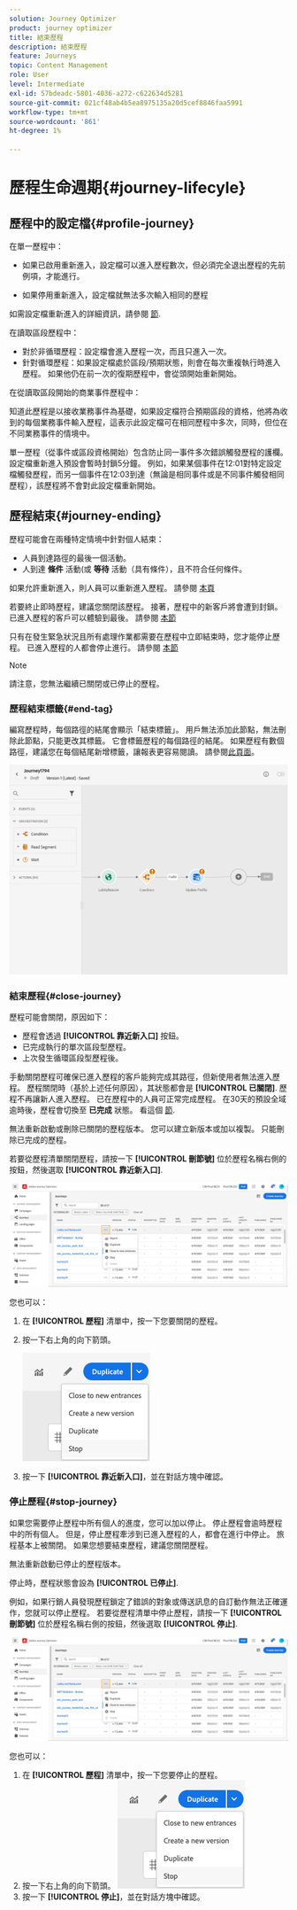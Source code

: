 ```yaml
---
solution: Journey Optimizer
product: journey optimizer
title: 結束歷程
description: 結束歷程
feature: Journeys
topic: Content Management
role: User
level: Intermediate
exl-id: 57bdeadc-5801-4036-a272-c622634d5281
source-git-commit: 021cf48ab4b5ea8975135a20d5cef8846faa5991
workflow-type: tm+mt
source-wordcount: '861'
ht-degree: 1%

---
```


# 歷程生命週期{#journey-lifecyle}

## 歷程中的設定檔{#profile-journey}

在單一歷程中：

* 如果已啟用重新進入，設定檔可以進入歷程數次，但必須完全退出歷程的先前例項，才能進行。

* 如果停用重新進入，設定檔就無法多次輸入相同的歷程

如需設定檔重新進入的詳細資訊，請參閱 [節](../building-journeys/journey-gs.md#change-properties).

在讀取區段歷程中：

* 對於非循環歷程：設定檔會進入歷程一次，而且只進入一次。
* 針對循環歷程：如果設定檔處於區段/預期狀態，則會在每次重複執行時進入歷程。 如果他仍在前一次的復期歷程中，會從頭開始重新開始。

在從讀取區段開始的商業事件歷程中：

知道此歷程是以接收業務事件為基礎，如果設定檔符合預期區段的資格，他將為收到的每個業務事件輸入歷程，這表示此設定檔可在相同歷程中多次，同時，但位在不同業務事件的情境中。

單一歷程（從事件或區段資格開始）包含防止同一事件多次錯誤觸發歷程的護欄。 設定檔重新進入預設會暫時封鎖5分鐘。 例如，如果某個事件在12:01對特定設定檔觸發歷程，而另一個事件在12:03到達（無論是相同事件或是不同事件觸發相同歷程），該歷程將不會對此設定檔重新開始。


## 歷程結束{#journey-ending}

歷程可能會在兩種特定情境中針對個人結束：

* 人員到達路徑的最後一個活動。
* 人到達 **條件** 活動(或 **等待** 活動（具有條件），且不符合任何條件。

如果允許重新進入，則人員可以重新進入歷程。 請參閱 [本頁](../building-journeys/journey-gs.md#change-properties)

若要終止即時歷程，建議您關閉該歷程。 接著，歷程中的新客戶將會遭到封鎖。 已進入歷程的客戶可以體驗到最後。 請參閱 [本節](../building-journeys/journey-end.md#close-journey)

只有在發生緊急狀況且所有處理作業都需要在歷程中立即結束時，您才能停止歷程。 已進入歷程的人都會停止進行。 請參閱 [本節](../building-journeys/journey-end.md#stop-journey)

>[!NOTE]
>
>請注意，您無法繼續已關閉或已停止的歷程。

### 歷程結束標籤{#end-tag}

編寫歷程時，每個路徑的結尾會顯示「結束標籤」。 用戶無法添加此節點，無法刪除此節點，只能更改其標籤。 它會標籤歷程的每個路徑的結尾。 如果歷程有數個路徑，建議您在每個結尾新增標籤，讓報表更容易閱讀。 請參閱[此頁面](../reports/live-report.md)。

![](assets/journey-end.png)

<!--

### End activity{#journey-end-activity}

The **[!UICONTROL End]** activity allows you to mark the end of each path of the journey. It is not mandatory but recommended for visual clarity. See [this page](../building-journeys/end-activity.md)

![](assets/journey54.png)

-->

### 結束歷程{#close-journey}

歷程可能會關閉，原因如下：

* 歷程會透過 **[!UICONTROL 靠近新入口]** 按鈕。
* 已完成執行的單次區段型歷程。
* 上次發生循環區段型歷程後。

手動關閉歷程可確保已進入歷程的客戶能夠完成其路徑，但新使用者無法進入歷程。 歷程關閉時（基於上述任何原因），其狀態都會是 **[!UICONTROL 已關閉]**. 歷程不再讓新人進入歷程。 已在歷程中的人員可正常完成歷程。 在30天的預設全域逾時後，歷程會切換至 **已完成** 狀態。 看這個 [節](../building-journeys/journey-gs.md#global_timeout).

無法重新啟動或刪除已關閉的歷程版本。 您可以建立新版本或加以複製。 只能刪除已完成的歷程。

若要從歷程清單關閉歷程，請按一下 **[!UICONTROL 刪節號]** 位於歷程名稱右側的按鈕，然後選取 **[!UICONTROL 靠近新入口]**.

![](assets/journey-finish-quick-action.png)

您也可以：

1. 在 **[!UICONTROL 歷程]** 清單中，按一下您要關閉的歷程。
1. 按一下右上角的向下箭頭。

   ![](assets/finish_drop_down_list.png)

1. 按一下 **[!UICONTROL 靠近新入口]**，並在對話方塊中確認。

### 停止歷程{#stop-journey}

如果您需要停止歷程中所有個人的進度，您可以加以停止。 停止歷程會逾時歷程中的所有個人。 但是，停止歷程牽涉到已進入歷程的人，都會在進行中停止。 旅程基本上被關閉。 如果您想要結束歷程，建議您關閉歷程。

無法重新啟動已停止的歷程版本。

停止時，歷程狀態會設為 **[!UICONTROL 已停止]**.

例如，如果行銷人員發現歷程鎖定了錯誤的對象或傳送訊息的自訂動作無法正確運作，您就可以停止歷程。 若要從歷程清單中停止歷程，請按一下 **[!UICONTROL 刪節號]** 位於歷程名稱右側的按鈕，然後選取 **[!UICONTROL 停止]**.

![](assets/journey-finish-quick-action.png)

您也可以：

1. 在 **[!UICONTROL 歷程]** 清單中，按一下您要停止的歷程。
1. 按一下右上角的向下箭頭。
   ![](assets/finish_drop_down_list.png)
1. 按一下 **[!UICONTROL 停止]**，並在對話方塊中確認。
